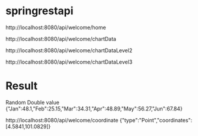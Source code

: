 # springrestapi

http://localhost:8080/api/welcome/home

http://localhost:8080/api/welcome/chartData

http://localhost:8080/api/welcome/chartDataLevel2

http://localhost:8080/api/welcome/chartDataLevel3

# Result
Random Double value
{"Jan":48.1,"Feb":25.15,"Mar":34.31,"Apr":48.89,"May":56.27,"Jun":67.84}



http://localhost:8080/api/welcome/coordinate
{"type":"Point","coordinates":[4.5841,101.0829]}
